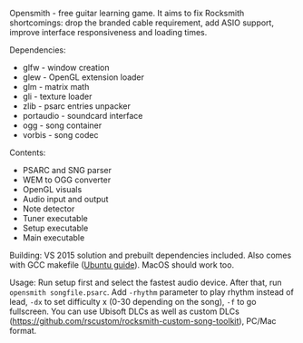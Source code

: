 Opensmith - free guitar learning game.
It aims to fix Rocksmith shortcomings: drop the branded cable requirement, add ASIO support, improve interface responsiveness and loading times.

Dependencies:
* glfw - window creation
* glew - OpenGL extension loader
* glm - matrix math
* gli - texture loader
* zlib - psarc entries unpacker
* portaudio - soundcard interface
* ogg - song container
* vorbis - song codec

Contents:
* PSARC and SNG parser
* WEM to OGG converter
* OpenGL visuals
* Audio input and output
* Note detector
* Tuner executable
* Setup executable
* Main executable

Building:
VS 2015 solution and prebuilt dependencies included.
Also comes with GCC makefile ([Ubuntu guide](Install.md)).
MacOS should work too.

Usage:
Run setup first and select the fastest audio device. After that, run `opensmith songfile.psarc`. Add `-rhythm` parameter to play rhythm instead of lead, `-dx` to set difficulty x (0-30 depending on the song), `-f` to go fullscreen.
You can use Ubisoft DLCs as well as custom DLCs (https://github.com/rscustom/rocksmith-custom-song-toolkit), PC/Mac format.
